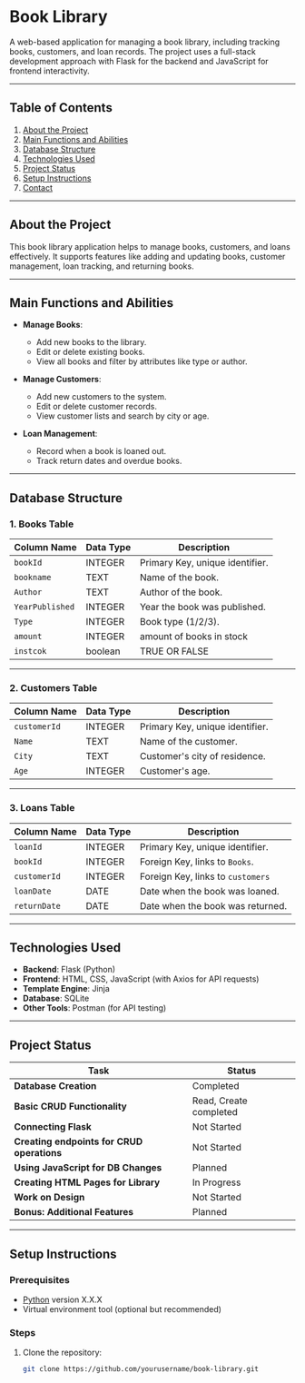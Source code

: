 # Book Library

A web-based application for managing a book library, including tracking books, customers, and loan records. The project uses a full-stack development approach with Flask for the backend and JavaScript for frontend interactivity.

---

## Table of Contents

1. [About the Project](#about-the-project)  
2. [Main Functions and Abilities](#main-functions-and-abilities)  
3. [Database Structure](#database-structure)  
4. [Technologies Used](#technologies-used)  
5. [Project Status](#project-status)  
6. [Setup Instructions](#setup-instructions)  
7. [Contact](#contact)  

---

## About the Project

This book library application helps to manage books, customers, and loans effectively. It supports features like adding and updating books, customer management, loan tracking, and returning books.

---

## Main Functions and Abilities

- **Manage Books**:
  - Add new books to the library.
  - Edit or delete existing books.
  - View all books and filter by attributes like type or author.

- **Manage Customers**:
  - Add new customers to the system.
  - Edit or delete customer records.
  - View customer lists and search by city or age.

- **Loan Management**:
  - Record when a book is loaned out.
  - Track return dates and overdue books.

---

## Database Structure

### 1. **Books Table**
| Column Name   | Data Type  | Description                      |
|---------------|------------|----------------------------------|
| `bookId`      | INTEGER    | Primary Key, unique identifier.  |
| `bookname`    | TEXT       | Name of the book.                |
| `Author`      | TEXT       | Author of the book.              |
|`YearPublished`| INTEGER    | Year the book was published.     |
| `Type`        | INTEGER    | Book type (1/2/3).               |
| `amount`      | INTEGER    | amount of books in stock         |
| `instcok`     | boolean    | TRUE OR FALSE                    |

---

### 2. **Customers Table**
| Column Name   | Data Type  | Description                       |
|---------------|------------|-----------------------------------|
| `customerId`  | INTEGER    | Primary Key, unique identifier.  |
| `Name`        | TEXT       | Name of the customer.            |
| `City`        | TEXT       | Customer's city of residence.    |
| `Age`         | INTEGER    | Customer's age.                  |

---

### 3. **Loans Table**
| Column Name   | Data Type  | Description                       |
|---------------|------------|-----------------------------------|
| `loanId`      | INTEGER    | Primary Key, unique identifier.  |
| `bookId`      | INTEGER    | Foreign Key, links to `Books`.   |
| `customerId`  | INTEGER    | Foreign Key, links to `customers`|
| `loanDate`    | DATE       | Date when the book was loaned.   |
| `returnDate`  | DATE       | Date when the book was returned. |

---

## Technologies Used

- **Backend**: Flask (Python)
- **Frontend**: HTML, CSS, JavaScript (with Axios for API requests)
- **Template Engine**: Jinja
- **Database**: SQLite
- **Other Tools**: Postman (for API testing)

---

## Project Status

| Task                                      | Status       |
|-------------------------------------------|--------------|
| **Database Creation**                     | Completed    |
| **Basic CRUD Functionality**              | Read, Create completed  |
| **Connecting Flask**                      | Not Started  |
| **Creating endpoints for CRUD operations**| Not Started  |
| **Using JavaScript for DB Changes**       | Planned      |
| **Creating HTML Pages for Library**       | In Progress  |
| **Work on Design**                        | Not Started  | 
| **Bonus: Additional Features**            | Planned      |

---

## Setup Instructions

### Prerequisites
- [Python](https://www.python.org/) version X.X.X
- Virtual environment tool (optional but recommended)

### Steps
1. Clone the repository:
   ```bash
   git clone https://github.com/yourusername/book-library.git
